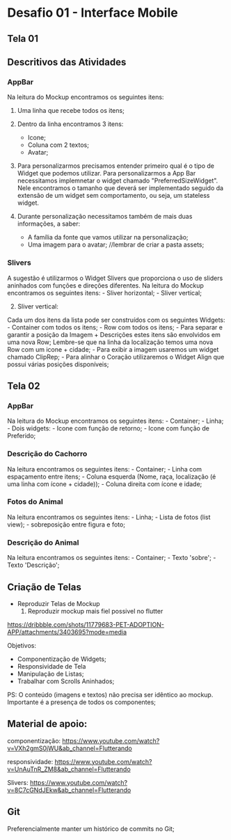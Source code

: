 # Desafio 01 - Interface Mobile

## Tela 01
## Descritivos das Atividades
### AppBar
Na leitura do Mockup encontramos os seguintes itens:
1. Uma linha que recebe todos os itens;

2. Dentro da linha encontramos 3 itens:
    - Icone;
    - Coluna com 2 textos;
    - Avatar;

3. Para personalizarmos precisamos entender primeiro qual é o tipo de Widget que podemos utilizar. Para personalizarmos a App Bar necessitamos implemnetar o widget chamado "PreferredSizeWidget". Nele encontramos o tamanho que deverá ser implementado seguido da extensão de um widget sem comportamento, ou seja, um stateless widget. 

4. Durante personalização necessitamos também de mais duas informações, a saber:
    - A família da fonte que vamos utilizar na personalização;
    - Uma imagem para o avatar; //lembrar de criar a pasta assets;

### Slivers
A sugestão é utilizarmos o Widget Slivers que proporciona o uso de sliders aninhados com funções e direções diferentes. 
Na leitura do Mockup encontramos os seguintes itens:
    - Sliver horizontal;
    - Sliver vertical;

2. Sliver vertical:

Cada um dos itens da lista pode ser construídos com os seguintes Widgets:
    - Container com todos os itens;
    - Row com todos os itens;
    - Para separar e garantir a posição da Imagem + Descrições estes itens são envolvidos em uma nova Row; Lembre-se que na linha da localização temos uma nova Row com um icone + cidade;
    - Para exibir a imagem usaremos um widget chamado ClipRep;
    - Para alinhar o Coração utilizaremos o Widget Align que possui várias posições disponíveis;

## Tela 02
### AppBar
Na leitura do Mockup encontramos os seguintes itens:
    - Container;
    - Linha;
    - Dois widgets:
        - Icone com função de retorno;
        - Icone com função de Preferido;

### Descrição do Cachorro
Na leitura encontramos os seguintes itens:
    - Container;
    - Linha com espaçamento entre itens;
    - Coluna esquerda (Nome, raça, localização (é uma linha com ícone + cidade));
    - Coluna direita com ícone e idade;


### Fotos do Animal
Na leitura encontramos os seguintes itens:
    - Linha;
    - Lista de fotos (list view);
    - sobreposição entre figura e foto;

### Descrição do Animal
Na leitura encontramos os seguintes itens:
    - Container;
    - Texto 'sobre';
    - Texto 'Descrição';

## Criação de Telas

- Reproduzir Telas de Mockup
    1. Reproduzir mockup mais fiel possivel no flutter

https://dribbble.com/shots/11779683-PET-ADOPTION-APP/attachments/3403695?mode=media

Objetivos:
- Componentização de Widgets;
- Responsividade de Tela
- Manipulação de Listas;
- Trabalhar com Scrolls Aninhados;

PS: O conteúdo (imagens e textos) não precisa ser idêntico ao mockup. Importante é a presença de todos os componentes;

## Material de apoio:

componentização: https://www.youtube.com/watch?v=VXh2gmS0jWU&ab_channel=Flutterando

responsividade: https://www.youtube.com/watch?v=UnAuTnR_ZM8&ab_channel=Flutterando

Slivers: https://www.youtube.com/watch?v=8C7cGNdJEkw&ab_channel=Flutterando

## Git

Preferencialmente manter um histórico de commits no Git;